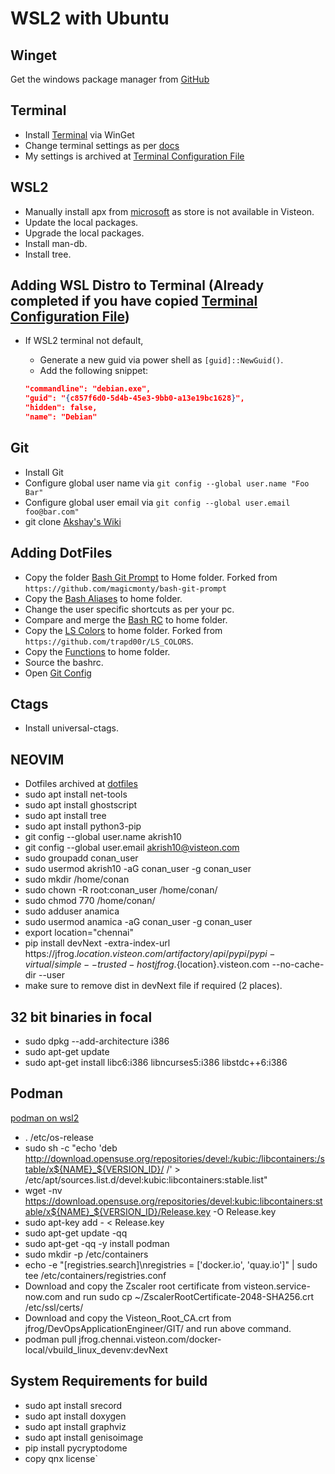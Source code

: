 # WSL2 with Ubuntu

## Winget

Get the windows package manager from [GitHub](https://github.com/microsoft/winget-cli/releases)

## Terminal

- Install [Terminal](https://github.com/Microsoft/Terminal) via WinGet
- Change terminal settings as per [docs](https://docs.microsoft.com/en-us/windows/terminal/customize-settings/color-schemes)
- My settings is archived at [Terminal Configuration File](./terminal_settings.json)

## WSL2

- Manually install apx from [microsoft](https://docs.microsoft.com/en-us/windows/wsl/install-manual#downloading-distributions) as store is not available in Visteon.
- Update the local packages.
- Upgrade the local packages.
- Install man-db.
- Install tree.

## Adding WSL Distro to Terminal (Already completed if you have copied [Terminal Configuration File](./terminal_settings.json))

- If WSL2 terminal not default,
  - Generate a new guid via power shell as ```[guid]::NewGuid()```.
  - Add the following snippet:

  ```json
  "commandline": "debian.exe",
  "guid": "{c857f6d0-5d4b-45e3-9bb0-a13e19bc1628}",
  "hidden": false,
  "name": "Debian"
  ```

## Git

- Install Git
- Configure global user name via ```git config --global user.name "Foo Bar"```
- Configure global user email via ```git config --global user.email foo@bar.com"```
- git clone [Akshay's Wiki](https://github.com/akshayupendran/wsl-setup.git)

## Adding DotFiles

- Copy the folder [Bash Git Prompt](./.bash-git-prompt/) to Home folder. Forked from ```https://github.com/magicmonty/bash-git-prompt```
- Copy the [Bash Aliases](./.bash_aliases) to home folder.
- Change the user specific shortcuts as per your pc.
- Compare and merge the [Bash RC](./.bashrc) to home folder.
- Copy the [LS Colors](./.dircolors) to home folder. Forked from ```https://github.com/trapd00r/LS_COLORS```.
- Copy the [Functions](./.functions) to home folder.
- Source the bashrc.
- Open [Git Config](./gitconfig)

## Ctags

- Install universal-ctags.

## NEOVIM





- Dotfiles archived at [dotfiles](./dotfiles/) 
- sudo apt install net-tools
- sudo apt install ghostscript
- sudo apt install tree
- sudo apt install python3-pip
- git config --global user.name akrish10
- git config --global user.email akrish10@visteon.com
- sudo groupadd conan_user 
- sudo usermod akrish10 -aG conan_user -g conan_user
- sudo mkdir /home/conan
- sudo chown -R root:conan_user /home/conan/
- sudo chmod 770 /home/conan/
- sudo adduser anamica
- sudo usermod anamica -aG conan_user -g conan_user
- export location="chennai"
- pip install devNext -extra-index-url https://jfrog.${location}.visteon.com/artifactory/api/pypi/pypi-virtual/simple --trusted-host jfrog.${location}.visteon.com --no-cache-dir --user
- make sure to remove dist in devNext file if required (2 places).

## 32 bit binaries in focal

- sudo dpkg --add-architecture i386
- sudo apt-get update
- sudo apt-get install libc6:i386 libncurses5:i386 libstdc++6:i386


## Podman

[podman on wsl2](https://www.redhat.com/sysadmin/podman-windows-wsl2)
- . /etc/os-release
- sudo sh -c "echo 'deb http://download.opensuse.org/repositories/devel:/kubic:/libcontainers:/stable/x${NAME}_${VERSION_ID}/ /' > /etc/apt/sources.list.d/devel:kubic:libcontainers:stable.list"
- wget -nv https://download.opensuse.org/repositories/devel:kubic:libcontainers:stable/x${NAME}_${VERSION_ID}/Release.key -O Release.key
- sudo apt-key add - < Release.key
- sudo apt-get update -qq
- sudo apt-get -qq -y install podman
- sudo mkdir -p /etc/containers
- echo -e "[registries.search]\nregistries = ['docker.io', 'quay.io']" | sudo tee /etc/containers/registries.conf
- Download and copy the Zscaler root certificate from visteon.service-now.com and run sudo cp ~/ZscalerRootCertificate-2048-SHA256.crt /etc/ssl/certs/
- Download and copy the Visteon_Root_CA.crt from jfrog/DevOpsApplicationEngineer/GIT/ and run above command.
- podman pull jfrog.chennai.visteon.com/docker-local/vbuild_linux_devenv:devNext

## System Requirements for build

- sudo apt install srecord
- sudo apt install doxygen
- sudo apt install graphviz
- sudo apt install genisoimage
- pip install pycryptodome
- copy qnx license`
